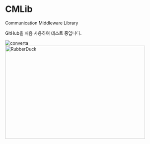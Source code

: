 # CMLib
Communication Middleware Library

GitHub을 처음 사용하여 테스트 중입니다.

![converta](https://user-images.githubusercontent.com/65689549/82535523-ed260600-9b81-11ea-9b54-73f09ee53ba3.png)
<img src="https://user-images.githubusercontent.com/65689549/82535523-ed260600-9b81-11ea-9b54-73f09ee53ba3.png" width="450px" height="300px" title="px(픽셀) 크기 설정" alt="RubberDuck"></img><br/>
